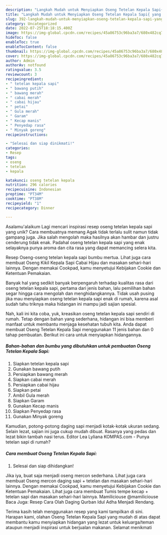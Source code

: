 ```yaml
---
description: "Langkah Mudah untuk Menyiapkan Oseng Tetelan Kepala Sapi{ yang Enak"
title: "Langkah Mudah untuk Menyiapkan Oseng Tetelan Kepala Sapi{ yang Enak"
slug: 392-langkah-mudah-untuk-menyiapkan-oseng-tetelan-kepala-sapi-yang-enak
category: Uncategorized
date: 2022-07-25T18:18:15.400Z
image: https://img-global.cpcdn.com/recipes/45a86753c96ba3a7/680x482cq70/oseng-tetelan-kepala-sapi-foto-resep-utama.jpg
hideToc: false
enableToc: true
enableTocContent: false
thumbnail: https://img-global.cpcdn.com/recipes/45a86753c96ba3a7/680x482cq70/oseng-tetelan-kepala-sapi-foto-resep-utama.jpg
cover: https://img-global.cpcdn.com/recipes/45a86753c96ba3a7/680x482cq70/oseng-tetelan-kepala-sapi-foto-resep-utama.jpg
author: Admin
authorAv: notfound
ratingvalue: 3.5
reviewcount: 3
recipeingredient:
- " tetelan kepala sapi"
- " bawang putih"
- " bawang merah"
- " cabai merah"
- " cabai hijau"
- " petai"
- " Gula merah"
- " Garam"
- " Kecap manis"
- " Penyedap rasa"
- " Minyak goreng"
recipeinstructions:

- "Selesai dan siap dinikmati!"
categories:
- Resep
tags:
- oseng
- tetelan
- kepala

katakunci: oseng tetelan kepala 
nutrition: 296 calories
recipecuisine: Indonesian
preptime: "PT34M"
cooktime: "PT38M"
recipeyield: "1"
recipecategory: Dinner

---
```



Asalamu'alaikum Lagi mencari inspirasi resep oseng tetelan kepala sapi yang unik? Cara membuatnya memang Agak tidak terlalu sulit namun tidak gampang juga. Jika salah mengolah maka hasilnya akan hambar dan justru cenderung tidak enak. Padahal oseng tetelan kepala sapi yang enak selayaknya punya aroma dan cita rasa yang dapat memancing selera kita.


Resep Oseng-oseng tetelan kepala sapi bumbu mertua. Lihat juga cara membuat Oseng Kikil Kepala Sapi Cabai Hijau dan masakan sehari-hari lainnya. Dengan memakai Cookpad, kamu menyetujui Kebijakan Cookie dan Ketentuan Pemakaian.

Banyak hal yang sedikit banyak berpengaruh terhadap kualitas rasa dari oseng tetelan kepala sapi, pertama dari jenis bahan, lalu pemilihan bahan segar hingga cara mengolah dan menghidangkannya. Tidak usah pusing jika mau menyiapkan oseng tetelan kepala sapi enak di rumah, karena asal sudah tahu triknya maka hidangan ini mampu jadi sajian spesial.


Nah, kali ini kita coba, yuk, kreasikan oseng tetelan kepala sapi sendiri di rumah. Tetap dengan bahan yang sederhana, hidangan ini bisa memberi manfaat untuk membantu menjaga kesehatan tubuh kita. Anda dapat membuat Oseng Tetelan Kepala Sapi menggunakan 11 jenis bahan dan 0 tahap pembuatan. Berikut ini cara untuk menyiapkan hidangannya.

<!--inarticleads1-->

##### Bahan-bahan dan bumbu yang dibutuhkan untuk pembuatan Oseng Tetelan Kepala Sapi:

1. Siapkan  tetelan kepala sapi
1. Gunakan  bawang putih
1. Persiapkan  bawang merah
1. Siapkan  cabai merah
1. Persiapkan  cabai hijau
1. Siapkan  petai
1. Ambil  Gula merah
1. Siapkan  Garam
1. Gunakan  Kecap manis
1. Siapkan  Penyedap rasa
1. Gunakan  Minyak goreng


Kamudian, potong-potong daging sapi menjadi kotak-kotak ukuran sedang. Selain lezat, sajian ini juga cukup mudah dibuat. Rasanya yang pedas dan lezat bikin tambah nasi terus. Editor Lea Lyliana KOMPAS.com - Punya tetelan sapi di rumah? 

<!--inarticleads2-->

##### Cara membuat Oseng Tetelan Kepala Sapi:


1. Selesai dan siap dihidangkan!

Jika iya, buat saja menjadi oseng mercon sederhana. Lihat juga cara membuat Oseng mercon daging sapi + tetelan dan masakan sehari-hari lainnya. Dengan memakai Cookpad, kamu menyetujui Kebijakan Cookie dan Ketentuan Pemakaian. Lihat juga cara membuat Tumis tempe kecap + tetelan sapi dan masakan sehari-hari lainnya. Mamiliciouse @mamiliciouse Baca Juga: Resep Cara Olah Daging Qurban Idul Adha Menjadi Rendang. 

Terima kasih telah menggunakan resep yang kami tampilkan di sini. Harapan kami, olahan Oseng Tetelan Kepala Sapi yang mudah di atas dapat membantu kamu menyiapkan hidangan yang lezat untuk keluarga/teman ataupun menjadi inspirasi untuk berjualan makanan. Selamat menikmati
